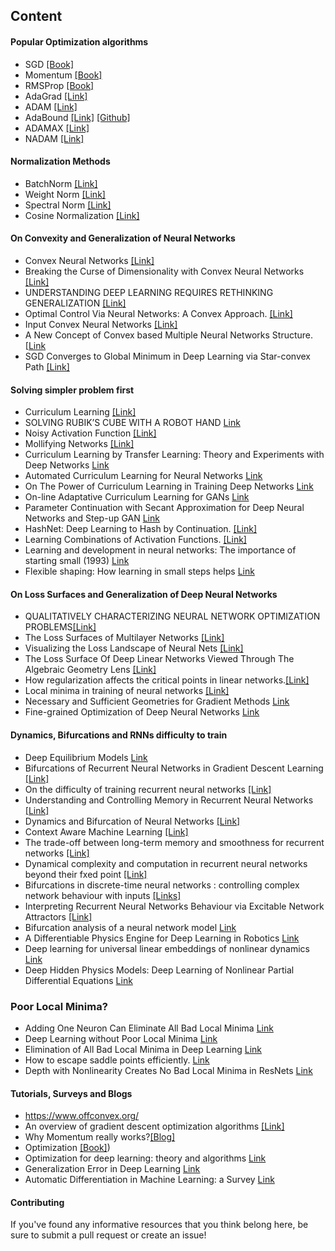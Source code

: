## Content

#### Popular Optimization algorithms
- SGD [[Book]](https://www.deeplearningbook.org/contents/optimization.html)
- Momentum [[Book]](https://www.deeplearningbook.org/contents/optimization.html)
- RMSProp [[Book]](https://www.deeplearningbook.org/contents/optimization.html)
- AdaGrad [[Link]](http://www.jmlr.org/papers/volume12/duchi11a/duchi11a.pdf)
- ADAM [[Link]](https://arxiv.org/abs/1412.6980)
- AdaBound [[Link]](https://arxiv.org/abs/1902.09843) [[Github]](https://github.com/Luolc/AdaBound)
- ADAMAX [[Link]](https://arxiv.org/abs/1412.6980)
- NADAM [[Link]](https://openreview.net/pdf?id=OM0jvwB8jIp57ZJjtNEZ)

#### Normalization Methods
- BatchNorm [[Link]](https://arxiv.org/abs/1502.03167)
- Weight Norm [[Link]](http://papers.nips.cc/paper/6113-weight-normalization-a-simple-reparameterization-to-accelerate-training-of-deep-neural-networks)
- Spectral Norm [[Link]](https://arxiv.org/abs/1802.05957)
- Cosine Normalization [[Link]](https://arxiv.org/pdf/1702.05870.pdf)

#### On Convexity and Generalization of Neural Networks
- Convex Neural Networks [[Link]](http://papers.nips.cc/paper/2800-convex-neural-networks.pdf)
- Breaking the Curse of Dimensionality with Convex Neural Networks [[Link]](http://jmlr.org/papers/volume18/14-546/14-546.pdf)
- UNDERSTANDING DEEP LEARNING REQUIRES RETHINKING GENERALIZATION [[Link]](https://arxiv.org/pdf/1611.03530.pdf)
- Optimal Control Via Neural Networks: A Convex Approach. [[Link]](https://openreview.net/forum?id=H1MW72AcK7)
- Input Convex Neural Networks [[Link]](https://arxiv.org/pdf/1609.07152.pdf)
- A New Concept of Convex based Multiple Neural Networks Structure. [[Link](http://www.ifaamas.org/Proceedings/aamas2019/pdfs/p1306.pdf)
- SGD Converges to Global Minimum in Deep Learning via Star-convex Path [[Link]](https://arxiv.org/abs/1901.00451)

#### Solving simpler problem first
- Curriculum Learning [[Link]](https://ronan.collobert.com/pub/matos/2009_curriculum_icml.pdf)
- SOLVING RUBIK’S CUBE WITH A ROBOT HAND [Link](https://arxiv.org/pdf/1910.07113.pdf)
- Noisy Activation Function [[Link]](http://proceedings.mlr.press/v48/gulcehre16.pdf)
- Mollifying Networks [[Link]](https://arxiv.org/abs/1608.04980)
- Curriculum Learning by Transfer Learning: Theory and Experiments with Deep Networks [Link](https://arxiv.org/pdf/1802.03796.pdf)
- Automated Curriculum Learning for Neural Networks [Link](http://proceedings.mlr.press/v70/graves17a/graves17a.pdf)
- On The Power of Curriculum Learning in Training Deep Networks [Link](https://arxiv.org/pdf/1904.03626.pdf)
- On-line Adaptative Curriculum Learning for GANs [Link](https://arxiv.org/abs/1808.00020)
- Parameter Continuation with Secant Approximation for Deep Neural Networks and Step-up GAN [Link](https://digitalcommons.wpi.edu/etd-theses/1256/)
- HashNet: Deep Learning to Hash by Continuation. [[Link]](https://arxiv.org/abs/1702.00758)
- Learning Combinations of Activation Functions. [[Link]](https://arxiv.org/pdf/1801.09403.pdf)
- Learning and development in neural networks: The importance of starting small (1993) [Link](http://citeseerx.ist.psu.edu/viewdoc/download?doi=10.1.1.128.4487&rep=rep1&type=pdf)
- Flexible shaping: How learning in small steps helps [Link](https://www.sciencedirect.com/science/article/pii/S0010027708002850)

#### On Loss Surfaces and Generalization of Deep Neural Networks
- QUALITATIVELY CHARACTERIZING NEURAL NETWORK OPTIMIZATION PROBLEMS[[Link]](https://arxiv.org/pdf/1412.6544.pdf)
- The Loss Surfaces of Multilayer Networks [[Link]](https://arxiv.org/abs/1412.0233)
- Visualizing the Loss Landscape of Neural Nets [[Link]](https://papers.nips.cc/paper/7875-visualizing-the-loss-landscape-of-neural-nets.pdf)
- The Loss Surface Of Deep Linear Networks Viewed Through The Algebraic Geometry Lens [[Link]](https://arxiv.org/pdf/1810.07716.pdf)
- How regularization affects the critical points in linear
networks.[[Link]](http://papers.nips.cc/paper/6844-how-regularization-affects-the-critical-points-in-linear-networks.pdf)
- Local minima in training of neural networks [[Link]](https://arxiv.org/abs/1611.06310)
- Necessary and Sufficient Geometries for Gradient Methods [Link](http://papers.nips.cc/paper/9325-necessary-and-sufficient-geometries-for-gradient-methods)
- Fine-grained Optimization of Deep Neural Networks [Link](http://papers.nips.cc/paper/8425-fine-grained-optimization-of-deep-neural-networks)

#### Dynamics, Bifurcations and  RNNs difficulty to train
- Deep Equilibrium Models [Link](http://papers.nips.cc/paper/8358-deep-equilibrium-models.pdf)
-  Bifurcations of Recurrent Neural Networks in Gradient Descent Learning [[Link]](https://pdfs.semanticscholar.org/b579/27b713a6f9b73c7941f99144165396483478.pdf)
- On the difficulty of training recurrent neural networks [[Link]](http://proceedings.mlr.press/v28/pascanu13.pdf)
- Understanding and Controlling Memory in Recurrent Neural Networks [[Link]](https://arxiv.org/pdf/1902.07275.pdf)
- Dynamics and Bifurcation of Neural Networks [[Link]](https://pdfs.semanticscholar.org/a413/4a36fef5ef55d0ff7dae029d6b8f55140cf7.pdf)
- Context Aware Machine Learning [[Link]](https://arxiv.org/pdf/1901.03415.pdf)
- The trade-off between long-term memory and smoothness for recurrent networks [[Link]](https://arxiv.org/pdf/1906.08482.pdf)
- Dynamical complexity and computation in recurrent neural networks beyond their fxed point [[Link]](https://www.nature.com/articles/s41598-018-21624-2.pdf)
- Bifurcations in discrete-time neural networks : controlling complex network behaviour with inputs [[Links]](https://pub.uni-bielefeld.de/record/2302580)
- Interpreting Recurrent Neural Networks Behaviour via Excitable Network Attractors [[Link]](https://link.springer.com/article/10.1007/s12559-019-09634-2#Sec11)
- Bifurcation analysis of a neural network model [Link](https://link.springer.com/article/10.1007/BF00203668)
- A Differentiable Physics Engine for Deep Learning in Robotics [Link](https://www.frontiersin.org/articles/10.3389/fnbot.2019.00006/full)
- Deep learning for universal linear embeddings
of nonlinear dynamics [Link](https://arxiv.org/pdf/1712.09707.pdf)
- Deep Hidden Physics Models: Deep Learning of Nonlinear Partial Differential Equations [Link](http://www.jmlr.org/papers/volume19/18-046/18-046.pdf)

### Poor Local Minima?
- Adding One Neuron Can Eliminate All Bad
Local Minima [Link](https://papers.nips.cc/paper/7688-adding-one-neuron-can-eliminate-all-bad-local-minima.pdf)
- Deep Learning without Poor Local Minima [Link](https://papers.nips.cc/paper/6112-deep-learning-without-poor-local-minima.pdf)
- Elimination of All Bad Local Minima in Deep Learning [Link](https://arxiv.org/pdf/1901.00279.pdf)
- How to escape saddle points efficiently. [Link](https://arxiv.org/pdf/1703.00887.pdf)
- Depth with Nonlinearity Creates No Bad Local Minima in ResNets [Link](https://arxiv.org/abs/1810.09038)

#### Tutorials, Surveys and Blogs
- https://www.offconvex.org/ 
- An overview of gradient descent optimization algorithms [[Link]](https://arxiv.org/pdf/1609.04747.pdf)
- Why Momentum really works?[[Blog]](https://distill.pub/2017/momentum/)
- Optimization [[Book]](https://www.deeplearningbook.org/contents/optimization.html))
- Optimization for deep learning: theory and algorithms [Link](https://arxiv.org/pdf/1912.08957.pdf)
- Generalization Error in Deep Learning [Link](https://arxiv.org/pdf/1808.01174.pdf)
- Automatic Differentiation in Machine Learning: a Survey [Link](https://arxiv.org/pdf/1502.05767.pdf)

#### Contributing
If you've found any informative resources that you think belong here, be sure to submit a pull request or create an issue! 
